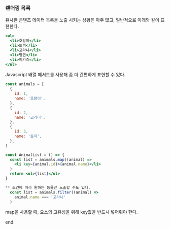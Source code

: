 ### 렌더링 목록

유사한 콘텐츠 데이터 목록을 노출 시키는 상황은 아주 많고, 일반적으로 아래와 같이 표현한다.

```jsx
<ul>
  <li>호랑이</li>
  <li>토끼</li>
  <li>고라니</li>
  <li>펭귄</li>
  <li>피카츄</li>
</ul>
```

Javascript 배열 메서드를 사용해 좀 더 간편하게 표현할 수 있다.

```jsx
const animals = [
  {
    id: 1,
    name: '호랑이',
  },
  {
    id: 2,
    name: '고라니',
  },
  {
    id: 3,
    name: '토끼',
  },
]

const AnimalList = () => {
  const list = animals.map((animal) =>
    <li key={animal.id}>{animal.name}</li>
  )
  return <ul>{list}</ul>
}

** 조건에 따라 원하는 동물만 노출할 수도 있다.
  const list = animals.filter((animal) =>
    animal.name === '고라니'
  )
```

map을 사용할 때, 요소의 고유성을 위해 key값을 반드시 넣어줘야 한다.

end.
